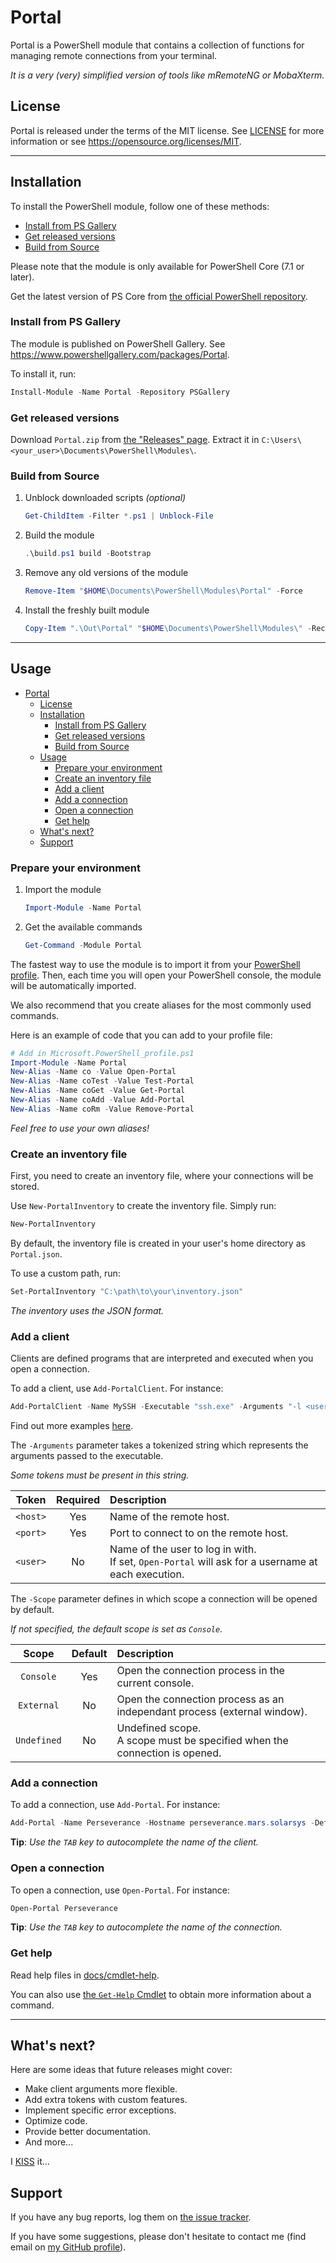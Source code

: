# Portal

Portal is a PowerShell module that contains a collection of functions for managing remote connections from your terminal.

_It is a very (very) simplified version of tools like mRemoteNG or MobaXterm._

## License

Portal is released under the terms of the MIT license.
See [LICENSE](LICENSE) for more information or see <https://opensource.org/licenses/MIT>.

---

## Installation

To install the PowerShell module, follow one of these methods:

- [Install from PS Gallery](#install-from-ps-gallery)
- [Get released versions](#get-released-versions)
- [Build from Source](#build-from-source)

Please note that the module is only available for PowerShell Core (7.1 or later).

Get the latest version of PS Core from [the official PowerShell repository](https://github.com/PowerShell/PowerShell/releases).

### Install from PS Gallery

The module is published on PowerShell Gallery.
See <https://www.powershellgallery.com/packages/Portal>.

To install it, run:

```powershell
Install-Module -Name Portal -Repository PSGallery
```

### Get released versions

Download `Portal.zip` from [the "Releases" page](https://github.com/VouDoo/Portal/releases).
Extract it in `C:\Users\<your_user>\Documents\PowerShell\Modules\`.

### Build from Source

1. Unblock downloaded scripts _(optional)_

    ```powershell
    Get-ChildItem -Filter *.ps1 | Unblock-File
    ```

2. Build the module

    ```powershell
    .\build.ps1 build -Bootstrap
    ```

3. Remove any old versions of the module

    ```powershell
    Remove-Item "$HOME\Documents\PowerShell\Modules\Portal" -Force
    ```

4. Install the freshly built module

    ```powershell
    Copy-Item ".\Out\Portal" "$HOME\Documents\PowerShell\Modules\" -Recurse
    ```

---

## Usage

- [Portal](#portal)
  - [License](#license)
  - [Installation](#installation)
    - [Install from PS Gallery](#install-from-ps-gallery)
    - [Get released versions](#get-released-versions)
    - [Build from Source](#build-from-source)
  - [Usage](#usage)
    - [Prepare your environment](#prepare-your-environment)
    - [Create an inventory file](#create-an-inventory-file)
    - [Add a client](#add-a-client)
    - [Add a connection](#add-a-connection)
    - [Open a connection](#open-a-connection)
    - [Get help](#get-help)
  - [What's next?](#whats-next)
  - [Support](#support)

### Prepare your environment

1. Import the module

    ```powershell
    Import-Module -Name Portal
    ```

2. Get the available commands

    ```powershell
    Get-Command -Module Portal
    ```

The fastest way to use the module is to import it from your [PowerShell profile](https://docs.microsoft.com/en-us/powershell/module/microsoft.powershell.core/about/about_profiles?view=powershell-7.1).
Then, each time you will open your PowerShell console, the module will be automatically imported.

We also recommend that you create aliases for the most commonly used commands.

Here is an example of code that you can add to your profile file:

```powershell
# Add in Microsoft.PowerShell_profile.ps1
Import-Module -Name Portal
New-Alias -Name co -Value Open-Portal
New-Alias -Name coTest -Value Test-Portal
New-Alias -Name coGet -Value Get-Portal
New-Alias -Name coAdd -Value Add-Portal
New-Alias -Name coRm -Value Remove-Portal
```

_Feel free to use your own aliases!_

### Create an inventory file

First, you need to create an inventory file, where your connections will be stored.

Use `New-PortalInventory` to create the inventory file.
Simply run:

```powershell
New-PortalInventory
```

By default, the inventory file is created in your user's home directory as `Portal.json`.

To use a custom path, run:

```powershell
Set-PortalInventory "C:\path\to\your\inventory.json"
```

_The inventory uses the JSON format._

### Add a client

Clients are defined programs that are interpreted and executed when you open a connection.

To add a client, use `Add-PortalClient`.
For instance:

```powershell
Add-PortalClient -Name MySSH -Executable "ssh.exe" -Arguments "-l <user> -p <port> <host>" -DefaultPort 22 -DefaultScope Console -Description "My first SSH client"
```

Find out more examples [here](examples/clients.md).

The `-Arguments` parameter takes a tokenized string which represents the arguments passed to the executable.

_Some tokens must be present in this string._

| Token    | Required | Description |
|:--------:|:--------:| :---------- |
| `<host>` | Yes      | Name of the remote host. |
| `<port>` | Yes      | Port to connect to on the remote host. |
| `<user>` | No       | Name of the user to log in with.</br>If set, `Open-Portal` will ask for a username at each execution. |

The `-Scope` parameter defines in which scope a connection will be opened by default.

_If not specified, the default scope is set as `Console`._

| Scope       | Default | Description |
|:-----------:| :-----: | :---------- |
| `Console`   | Yes     | Open the connection process in the current console. |
| `External`  | No      | Open the connection process as an independant process (external window). |
| `Undefined` | No      | Undefined scope.</br>A scope must be specified when the connection is opened. |

### Add a connection

To add a connection, use `Add-Portal`.
For instance:

```powershell
Add-Portal -Name Perseverance -Hostname perseverance.mars.solarsys -DefaultClient MySSH -DefaultUser nasa -Description "My connection to the Perseverance Rover"
```

**Tip**: _Use the `TAB` key to autocomplete the name of the client._

### Open a connection

To open a connection, use `Open-Portal`.
For instance:

```powershell
Open-Portal Perseverance
```

**Tip**: _Use the `TAB` key to autocomplete the name of the connection._

### Get help

Read help files in [docs/cmdlet-help](docs/cmdlet-help).

You can also use [the `Get-Help` Cmdlet](https://docs.microsoft.com/en-us/powershell/module/microsoft.powershell.core/get-help?view=powershell-7.1) to obtain more information about a command.

---

## What's next?

Here are some ideas that future releases might cover:

- Make client arguments more flexible.
- Add extra tokens with custom features.
- Implement specific error exceptions.
- Optimize code.
- Provide better documentation.
- And more...

I [KISS](https://en.wikipedia.org/wiki/KISS_principle) it...

## Support

If you have any bug reports, log them on [the issue tracker](https://github.com/VouDoo/Portal/issues).

If you have some suggestions, please don't hesitate to contact me (find email on [my GitHub profile](https://github.com/VouDoo)).
